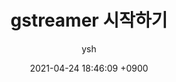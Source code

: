 ---
layout: archive
title: "gstreamer 시작하기"
date: 2021-04-24 18:46:09 +0900
categories: summary
tag:
- gstreamer
blog: true
author: ysh
description: gstreamer 설치과정
sidebar:
  nav: "posts_navi"
comments: true
---